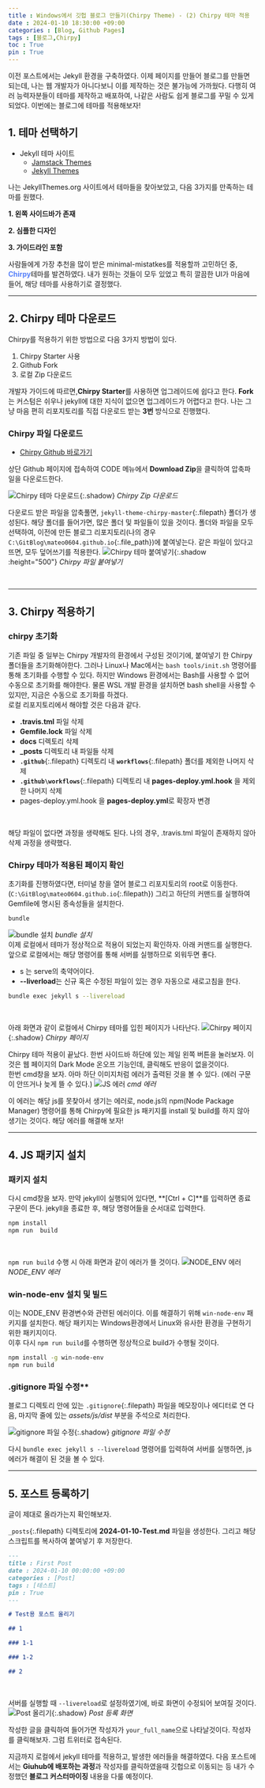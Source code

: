 ```yaml
---
title : Windows에서 깃헙 블로그 만들기(Chirpy Theme) - (2) Chirpy 테마 적용
date : 2024-01-10 18:30:00 +09:00
categories : [Blog, Github Pages]
tags : [블로그,Chirpy]
toc : True
pin : True
---
```


이전 포스트에서는 Jekyll 환경을 구축하였다. 이제 페이지를 만들어 블로그를 만들면 되는데, 나는 웹 개발자가 아니다보니 이를 제작하는 것은 불가능에 가까웠다. 다행히 여러 능력자분들이 테마를 제작하고 배포하여, 나같은 사람도 쉽게 블로그를 꾸밀 수 있게 되었다.
이번에는 블로그에 테마를 적용해보자!
<br>


## **1. 테마 선택하기**
- Jekyll 테마 사이트
  <!-- * [JekyllThemes.org](http://jekyllthemes.org/) -->
  * [Jamstack Themes](https://jamstackthemes.dev/ssg/jekyll/)
  * [Jekyll Themes](https://jekyll-themes.com/)

나는 JekyllThemes.org 사이트에서 테마들을 찾아보았고, 다음 3가지를 만족하는 테마를 원했다.

**1. 왼쪽 사이드바가 존재**

**2. 심플한 디자인**

**3. 가이드라인 포함**

사람들에게 가장 추천을 많이 받은 minimal-mistatkes를 적용할까 고민하던 중, <span style="color:#5882FA">**Chirpy**</span>테마를 발견하였다. 내가 원하는 것들이 모두 있었고 특히 깔끔한 UI가 마음에 들어, 해당 테마를 사용하기로 결정했다.

---

## **2. Chirpy 테마 다운로드**
Chirpy를 적용하기 위한 방법으로 다음 3가지 방법이 있다.
1. Chirpy Starter 사용
2. Github Fork
3. 로컬 Zip 다운로드

개발자 가이드에 따르면,**Chirpy Starter**를 사용하면 업그레이드에 쉽다고 한다.
**Fork**는 커스텀은 쉬우나 jekyll에 대한 지식이 없으면 업그레이드가 어렵다고 한다.
나는 그냥 마음 편히 리포지토리를 직접 다운로드 받는 **3번** 방식으로 진행했다.

### Chirpy 파일 다운로드
- [Chirpy Github 바로가기](https://github.com/cotes2020/jekyll-theme-chirpy)
  
상단 Github 페이지에 접속하여 CODE 메뉴에서 **Download Zip**을 클릭하여 압축파일을 다운로드한다.

![Chirpy 테마 다운로드](/assets/posts/blog/github/02/01.png){:.shadow}
_Chirpy Zip 다운로드_
<br>

다운로드 받은 파일을 압축풀면, `jekyll-theme-chirpy-master`{:.filepath} 폴더가 생성된다.
해당 폴더를 들어가면, 많은 폴더 및 파일들이 있을 것이다. 
폴더와 파일을 모두 선택하여, 이전에 만든 블로그 리포지토리(나의 경우 `C:\GitBlog\mateo0604.github.io`{:.file_path})에 붙여넣는다. 
같은 파일이 있다고 뜨면, 모두 덮어쓰기를 적용한다.
![Chirpy 테마 붙여넣기](/assets/posts/blog/github/02/02.png){:.shadow :height="500"}
_Chirpy 파일 붙여넣기_

<br>

---

## **3. Chirpy 적용하기**

### **chirpy 초기화**
기존 파일 중 일부는 Chirpy 개발자의 환경에서 구성된 것이기에, 붙여넣기 한 Chirpy 폴더들을 초기화해야한다. 그러나 Linux나 Mac에서는 `bash tools/init.sh` 명령어를 통해 초기화를 수행할 수 있다. 하지만 Windows 환경에서는 Bash를 사용할 수 없어 수동으로 초기화를 해야한다. 물론 WSL 개발 환경을 설치하면 bash shell을 사용할 수 있지만, 지금은 수동으로 초기화를 하겠다.
<br>
로컬 리포지토리에서 해야할 것은 다음과 같다.

- **.travis.tml** 파일 삭제
- **Gemfile.lock** 파일 삭제
- **docs** 디렉토리 삭제
- **_posts** 디렉토리 내 파일들 삭제
- **`.github`**{:.filepath} 디렉토리 내 **`workflows`**{:.filepath} 폴더를 제외한 나머지 삭제
- **`.github\workflows`**{:.filepath} 디렉토리 내 **pages-deploy.yml.hook** 을 제외한 나머지 삭제
- pages-deploy.yml.hook 을 **pages-deploy.yml**로 확장자 변경
<br>

해당 파일이 없다면 과정을 생략해도 된다. 나의 경우, .travis.tml 파일이 존재하지 않아 삭제 과정을 생략했다.
<br>

### **Chirpy 테마가 적용된 페이지 확인**
초기화를 진행하였다면, 터미널 창을 열어 블로그 리포지토리의 root로 이동한다.(`C:\GitBlog\mateo0604.github.io`{:.filepath})
그리고 하단의 커맨드를 실행하여 Gemfile에 명시된 종속성들을 설치한다.
```bash
bundle
```
![bundle 설치](/assets/posts/blog/github/02/04.png)
_bundle 설치_
<br>
이제 로컬에서 테마가 정상적으로 적용이 되었는지 확인하자.
아래 커맨드를 실행한다. 앞으로 로컬에서는 해당 명령어를 통해 서버를 실행하므로 외워두면 좋다.

- s 는 serve의 축약어이다.
- **--liverload**는 신규 혹은 수정된 파일이 있는 경우 자동으로 새로고침을 한다.

```bash
bundle exec jekyll s --livereload
```
<br>

아래 화면과 같이 로컬에서 Chirpy 테마를 입힌 페이지가 나타난다.
 ![Chirpy 페이지](/assets/posts/blog/github/02/05.png){:.shadow}
 _Chirpy 페이지_
<br> 

Chirpy 테마 적용이 끝났다. 한번 사이드바 하단에 있는 제일 왼쪽 버튼을 눌러보자. 이것은 웹 페이지의 Dark Mode 온오프 기능인데, 클릭해도 반응이 없을것이다.<br>
한번 cmd창을 보자. 아마 하단 이미지처럼 에러가 출력된 것을 볼 수 있다. (에러 구문이 안뜨거나 늦게 뜰 수 있다.)
![JS 에러](/assets/posts/blog/github/02/06.png)
_cmd 에러_

이 에러는 해당 js를 못찾아서 생기는 에러로, node.js의 npm(Node Package Manager) 명령어를 통해 Chirpy에 필요한 js 패키지를 install 및 build를 하지 않아 생기는 것이다.
해당 에러를 해결해 보자!
<br>

---

## **4. JS 패키지 설치**

### **패키지 설치**
다시 cmd창을 보자. 만약 jekyll이 실행되어 있다면, **[Ctrl + C]**를 입력하면 종료 구문이 뜬다. jekyll을 종료한 후, 해당 명령어들을 순서대로 입력한다.
```bash
npm install
npm run  build
```
<br>

`npm run build` 수행 시 아래 화면과 같이 에러가 뜰 것이다. 
![NODE_ENV 에러](/assets/posts/blog/github/02/07.png)
_NODE\_ENV 에러_
<br>

### **win-node-env 설치 및 빌드**
이는 NODE_ENV 환경변수와 관련된 에러이다. 이를 해결하기 위해 `win-node-env` 패키지를 설치한다. 해당 패키지는 Windows환경에서 Linux와 유사한 환경을 구현하기 위한 패키지이다.<br>
이후 다시 `npm run build`를 수행하면 정상적으로 build가 수행될 것이다. 
```bash
npm install -g win-node-env
npm run build
```

### **.gitignore** 파일 수정**
블로그 디렉토리 안에 있는 `.gitignore`{:.filepath} 파일을 메모장이나 에디터로 연 다음, 마지막 줄에 있는 *assets/js/dist* 부분을 주석으로 처리한다.

![gitignore 파일 수정](/assets/posts/blog/github/02/08.png){:.shadow}
_gitignore 파일 수정_
<br>

다시 `bundle exec jekyll s --livereload` 명령어를 입력하여 서버를 실행하면, js 에러가 해결이 된 것을 볼 수 있다.
<br>

---
## **5. 포스트 등록하기**
글이 제대로 올라가는지 확인해보자.<br>

`_posts`{:.filepath} 디렉토리에 **2024-01-10-Test.md** 파일을 생성한다.
그리고 해당 스크립트를 복사하여 붙여넣기 후 저장한다. 

```markdown
---
title : First Post
date : 2024-01-10 00:00:00 +09:00
categories : [Post]
tags : [테스트]
pin : True
---

# Test용 포스트 올리기

## 1

### 1-1

### 1-2

## 2

```
<br>

서버를 실행할 때 `--livereload`로 설정하였기에, 바로 화면이 수정되어 보여질 것이다. 
![Post 올리기](/assets/posts/blog/github/02/09.png){:.shadow}
_Post 등록 화면_
<br>

작성한 글을 클릭하여 들어가면 작성자가 `your_full_name`으로 나타날것이다.  작성자를 클릭해보자. 그럼 트위터로 접속된다.
<br>

지금까지 로컬에서 jekyll 테마를 적용하고, 발생한 에러들을 해결하였다. 다음 포스트에서는 **Giuhub에 배포하는 과정**과 작성자를 클릭하였을때 깃헙으로 이동되는 등 내가 수정했던 **블로그 커스터마이징** 내용을 다룰 예정이다.






